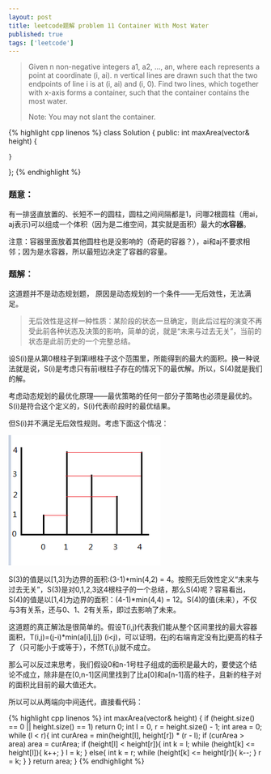 ```yaml
---
layout: post
title: leetcode题解 problem 11 Container With Most Water
published: true
tags: ['leetcode']
---
```


> Given n non-negative integers a1, a2, ..., an, where each represents a point at coordinate (i, ai). n vertical lines are drawn such that the two endpoints of line i is at (i, ai) and (i, 0). Find two lines, which together with x-axis forms a container, such that the container contains the most water.
> 
> Note: You may not slant the container.
> 

<!--more-->

{% highlight cpp linenos %}
class Solution {
public:
    int maxArea(vector<int>& height) {
        
    }
};
{% endhighlight %}


### 题意：

有一排竖直放置的、长短不一的圆柱，圆柱之间间隔都是1，问哪2根圆柱（用ai，aj表示)可以组成一个体积（因为是二维空间，其实就是面积）最大的**水容器**。

注意：容器里面放着其他圆柱也是没影响的（奇葩的容器？），ai和aj不要求相邻；因为是水容器，所以最短边决定了容器的容量。

### 题解：

这道题并不是动态规划题， 原因是动态规划的一个条件——无后效性，无法满足。

> 无后效性是这样一种性质：某阶段的状态一旦确定，则此后过程的演变不再受此前各种状态及决策的影响，简单的说，就是“未来与过去无关”，当前的状态是此前历史的一个完整总结。


设S(i)是从第0根柱子到第i根柱子这个范围里，所能得到的最大的面积。换一种说法就是说，S(i)是考虑只有前i根柱子存在的情况下的最优解。所以，S(4)就是我们的解。

考虑动态规划的最优化原理——最优策略的任何一部分子策略也必须是最优的。
S(i)是符合这个定义的，S(i)代表i阶段时的最优结果。

但S(i)并不满足无后效性规则。考虑下面这个情况：

![1.png](../images/2015.7/1.png)

S(3)的值是以[1,3]为边界的面积:(3-1)*min(4,2) = 4。按照无后效性定义“未来与过去无关”，S(3)是对0,1,2,3这4根柱子的一个总结，那么S(4)呢？容易看出，S(4)的值是以[1,4]为边界的面积：(4-1)*min(4,4) = 12。S(4)的值(未来），不仅与3有关系，还与0、1、2有关系，即过去影响了未来。

这道题的真正解法是很简单的。假设T(i,j)代表我们能从整个区间里找的最大容器面积，T(i,j)=(j-i)*min(a[i],[j]) (i<j)，可以证明，在j的右端肯定没有比j更高的柱子了（只可能小于或等于），不然T(i,j)就不成立。

那么可以反过来思考，我们假设0和n-1号柱子组成的面积是最大的，要使这个结论不成立，除非是在[0,n-1]区间里找到了比a[0]和a[n-1]高的柱子，且新的柱子对的面积比目前的最大值还大。

所以可以从两端向中间迭代，直接看代码：

{% highlight cpp linenos %}
	int maxArea(vector<int>& height) {
		if (height.size() == 0 || height.size() == 1)
			return 0;
		int l = 0, r = height.size() - 1;
		int area = 0;
		while (l < r){
			int curArea = min(height[l], height[r]) * (r - l);
			if (curArea > area)
				area = curArea;
			if (height[l] < height[r]){
				int k = l;
				while (height[k] <= height[l]){
					k++;
				}
				l = k;
			}
			else{
				int k = r;
				while (height[k] <= height[r]){
					k--;
				}
				r = k;
			}
		}
		return area;
	}
{% endhighlight %}

